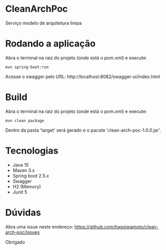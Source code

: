 # CleanArchPoc
Serviço modelo de arquitetura limpa

# Rodando a aplicação
Abra o terminal na raiz do projeto (onde está o pom.xml) e execute:

    mvn spring-boot:run

Acesse o swagger pelo URL: http://localhost:8082/swagger-ui/index.html

# Build
Abra o terminal na raiz do projeto (onde está o pom.xml) e execute:

    mvn clean package

Dentro da pasta 'target' será gerado e o pacote 'clean-arch-poc-1.0.0.jar'.

# Tecnologias
- Java 15
- Maven 3.x
- Spring boot 2.5.x
- Swagger
- H2 (Memory)
- Junit 5

# Dúvidas
Abra uma issue neste endereço:
https://github.com/tiagoiwamoto/clean-arch-poc/issues

Obrigado